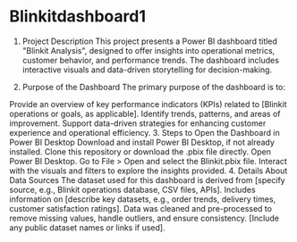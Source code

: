 # Blinkitdashboard1
1. Project Description
This project presents a Power BI dashboard titled "Blinkit Analysis", designed to offer insights into operational metrics, customer behavior, and performance trends. The dashboard includes interactive visuals and data-driven storytelling for decision-making.

2. Purpose of the Dashboard
The primary purpose of the dashboard is to:

Provide an overview of key performance indicators (KPIs) related to [Blinkit operations or goals, as applicable].
Identify trends, patterns, and areas of improvement.
Support data-driven strategies for enhancing customer experience and operational efficiency.
3. Steps to Open the Dashboard in Power BI Desktop
Download and install Power BI Desktop, if not already installed.
Clone this repository or download the .pbix file directly.
Open Power BI Desktop.
Go to File > Open and select the Blinkit.pbix file.
Interact with the visuals and filters to explore the insights provided.
4. Details About Data Sources
The dataset used for this dashboard is derived from [specify source, e.g., Blinkit operations database, CSV files, APIs].
Includes information on [describe key datasets, e.g., order trends, delivery times, customer satisfaction ratings].
Data was cleaned and pre-processed to remove missing values, handle outliers, and ensure consistency.
[Include any public dataset names or links if used].
